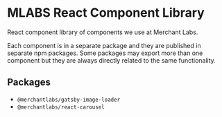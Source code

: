 # MLABS React Component Library

React component library of components we use at Merchant Labs.

Each component is in a separate package and they are published in separate npm packages. Some packages may export more than one component but they are always directly related to the same functionality.

## Packages
  - `@merchantlabs/gatsby-image-loader`
  - `@merchantlabs/react-carousel`
